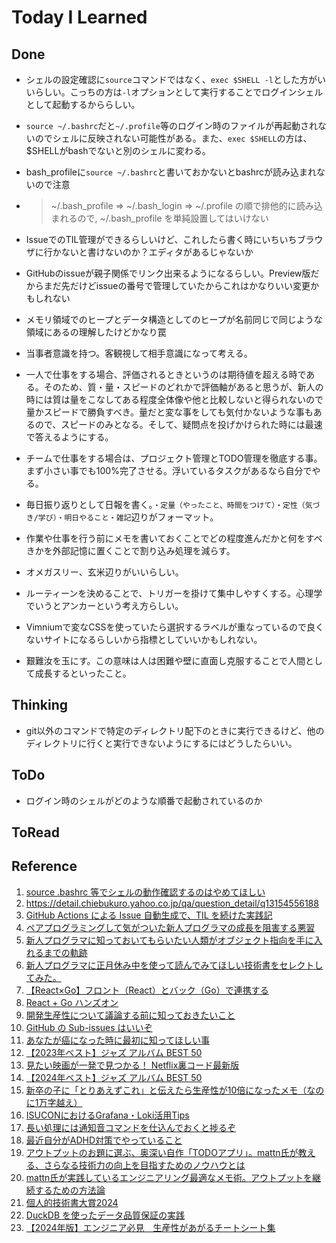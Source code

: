 # Today I Learned

## Done
- シェルの設定確認に`source`コマンドではなく、`exec $SHELL -l`とした方がいいらしい。こっちの方は`-l`オプションとして実行することでログインシェルとして起動するかららしい。
- `source ~/.bashrc`だと`~/.profile`等のログイン時のファイルが再起動されないのでシェルに反映されない可能性がある。また、`exec $SHELL`の方は、$SHELLがbashでないと別のシェルに変わる。
- bash_profileに`source ~/.bashrc`と書いておかないとbashrcが読み込まれないので注意
- > ~/.bash_profile => ~/.bash_login => ~/.profile の順で排他的に読み込まれるので, ~/.bash_profile を単純設置してはいけない

- IssueでのTIL管理ができるらしいけど、これしたら書く時にいちいちブラウザに行かないと書けないのか？エディタがあるじゃないか
- GitHubのissueが親子関係でリンク出来るようになるらしい。Preview版だからまだ先だけどissueの番号で管理していたからこれはかなりいい変更かもしれない
- メモリ領域でのヒープとデータ構造としてのヒープが名前同じで同じような領域にあるの理解したけどかなり罠
- 当事者意識を持つ。客観視して相手意識になって考える。
- 一人で仕事をする場合、評価されるときというのは期待値を超える時である。そのため、質・量・スピードのどれかで評価軸があると思うが、新人の時には質は量をこなしてある程度全体像や他と比較しないと得られないので量かスピードで勝負すべき。量だと変な事をしても気付かないような事もあるので、スピードのみとなる。そして、疑問点を投げかけられた時には最速で答えるようにする。
- チームで仕事をする場合は、プロジェクト管理とTODO管理を徹底する事。まず小さい事でも100%完了させる。浮いているタスクがあるなら自分でやる。
- 毎日振り返りとして日報を書く。`・定量（やったこと、時間をつけて）・定性（気づき/学び）・明日やること・雑記`辺りがフォーマット。
- 作業や仕事を行う前にメモを書いておくことでどの程度進んだかと何をすべきかを外部記憶に置くことで割り込み処理を減らす。
- オメガスリー、玄米辺りがいいらしい。
- ルーティーンを決めることで、トリガーを掛けて集中しやすくする。心理学でいうとアンカーという考え方らしい。
- Vimniumで変なCSSを使っていたら選択するラベルが重なっているので良くないサイトになるらしいから指標としていいかもしれない。
- 艱難汝を玉にす。この意味は人は困難や壁に直面し克服することで人間として成長するといったこと。

## Thinking
- git以外のコマンドで特定のディレクトリ配下のときに実行できるけど、他のディレクトリに行くと実行できないようにするにはどうしたらいい。

## ToDo
- ログイン時のシェルがどのような順番で起動されているのか

## ToRead

## Reference
1. [source .bashrc 等でシェルの動作確認するのはやめてほしい](https://zenn.dev/sashimi/articles/f28f9c00d24e5c)
2. https://detail.chiebukuro.yahoo.co.jp/qa/question_detail/q13154556188
3. [GitHub Actions による Issue 自動生成で、TIL を続けた実践記](https://zenn.dev/ourly_tech_blog/articles/a321ddd60460a5)
4. [ペアプログラミングして気がついた新人プログラマの成長を阻害する悪習](https://qiita.com/hirokidaichi/items/27c757d92b6915e8ecf7)
5. [新人プログラマに知っておいてもらいたい人類がオブジェクト指向を手に入れるまでの軌跡](https://qiita.com/hirokidaichi/items/591ad96ab12938878fe1)
6. [新人プログラマに正月休み中を使って読んでみてほしい技術書をセレクトしてみた。](https://qiita.com/hirokidaichi/items/d30714f0698dcff1200f)
7. [【React×Go】フロント（React）とバック（Go）で連携する](https://qiita.com/mochi_tarako/items/0e4af6297a6ee16dc758)
8. [React + Go ハンズオン](https://zenn.dev/takaya39/books/fec7b8ff3de950)
9. [開発生産性について議論する前に知っておきたいこと](https://qiita.com/hirokidaichi/items/53f0865398829bdebef1)
10. [GitHub の Sub-issues はいいぞ](https://product.st.inc/entry/2024/12/27/102310)
11. [あなたが癌になった時に最初に知ってほしい事](https://anond.hatelabo.jp/20241128012228)
12. [【2023年ベスト】ジャズ アルバム BEST 50](https://www.arban-mag.com/article/78791)
13. [見たい映画が一発で見つかる！ Netflix裏コード最新版](https://www.gizmodo.jp/2024/09/netflix-back-code.html)
14. [【2024年ベスト】ジャズ アルバム BEST 50](https://www.arban-mag.com/article/84991)
15. [新卒の子に「とりあえずこれ」と伝えたら生産性が10倍になったメモ（なのに1万字越え）](https://note.com/kun1aki/n/nf43ace7ef827)
16. [ISUCONにおけるGrafana・Loki活用Tips](https://poyo.hatenablog.jp/entry/2024/12/13/093000)
17. [長い処理には通知音コマンドを仕込んでおくと捗るぞ](https://zenn.dev/magicmoment/articles/play-sound-command-20241205)
18. [最近自分がADHD対策でやっていること](https://note.com/simplearchitect/n/n4f95cc76c8a0)
19. [アウトプットのお題に選ぶ、奥深い自作「TODOアプリ」。mattn氏が教える、さらなる技術力の向上を目指すためのノウハウとは](https://levtech.jp/media/article/column/detail_473/)
20. [mattn氏が実践しているエンジニアリング最適なメモ術。アウトプットを継続するための方法論](https://levtech.jp/media/article/column/detail_457/)
21. [個人的技術書大賞2024](https://qiita.com/kawasima/items/05f231653ef773697991)
22. [DuckDB を使ったデータ品質保証の実践](https://tech.timee.co.jp/entry/data-quality-check-with-duckdb)
23. [【2024年版】エンジニア必見　生産性があがるチートシート集](https://qiita.com/qrrq/items/51f6f0944c82f5cb3d16#markdown%E8%A8%98%E6%B3%95%E3%83%81%E3%83%BC%E3%83%88%E3%82%B7%E3%83%BC%E3%83%88)